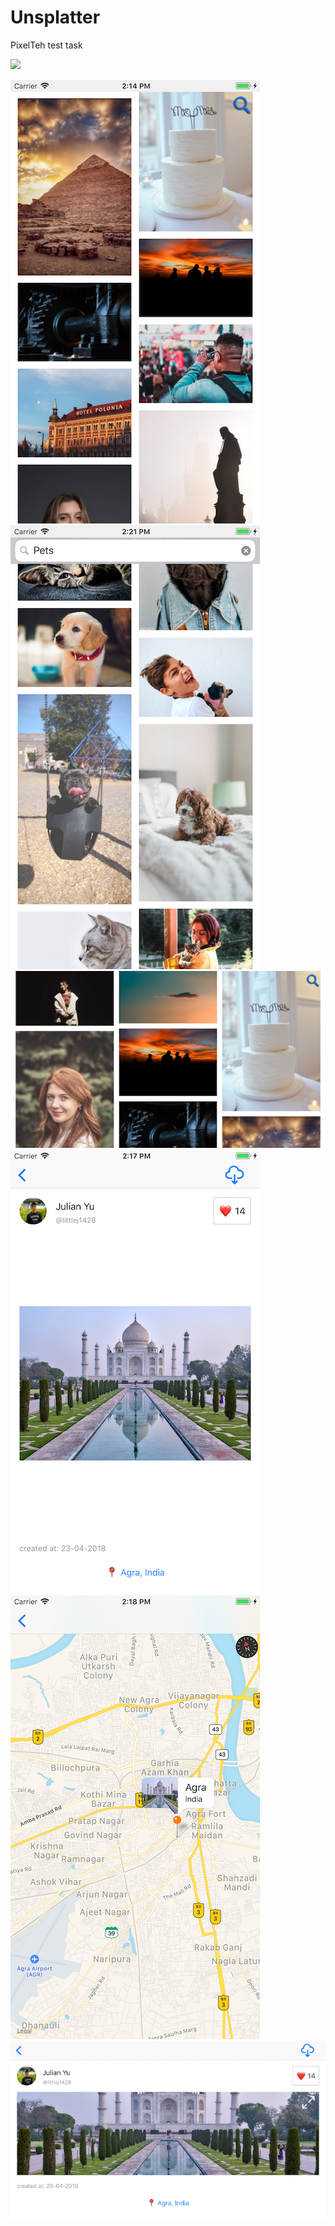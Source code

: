 # Unsplatter
PixelTeh test task

![](https://github.com/kapinos/Unsplatter/blob/master/imgs/resizedSample.gif)


![alt text](https://github.com/kapinos/Unsplatter/blob/master/imgs/collectionPortrait.png)
![alt text](https://github.com/kapinos/Unsplatter/blob/master/imgs/collectionSearchRequest.png)
![alt text](https://github.com/kapinos/Unsplatter/blob/master/imgs/collectionLandscape.png)
![alt text](https://github.com/kapinos/Unsplatter/blob/master/imgs/detailsPortrait.png)
![alt text](https://github.com/kapinos/Unsplatter/blob/master/imgs/detailsMap.png)
![alt text](https://github.com/kapinos/Unsplatter/blob/master/imgs/detailsLandscape.png)

